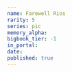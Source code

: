 ```yaml
---
name: Farewell Rios
rarity: 5
series: pic
memory_alpha:
bigbook_tier: -1
in_portal:
date:
published: true
---
```



